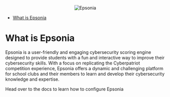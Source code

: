 <p align="center">
   <img alt="Epsonia" src="https://raw.githubusercontent.com/maytees/epsonia/master/LongBanner.svg" />
</p>

- [What is Epsonia](#what-is-epsonia)

# What is Epsonia

Epsonia is a user-friendly and engaging cybersecurity scoring engine designed to
provide students with a fun and interactive way to improve their cybersecurity
skills. With a focus on replicating the Cyberpatriot competition experience,
Epsonia offers a dynamic and challenging platform for school clubs and their
members to learn and develop their cybersecurity knowledge and expertise.

Head over to the docs to learn how to configure Epsonia
